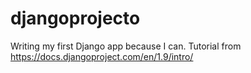 # djangoprojecto
Writing my first Django app because I can. Tutorial from https://docs.djangoproject.com/en/1.9/intro/
